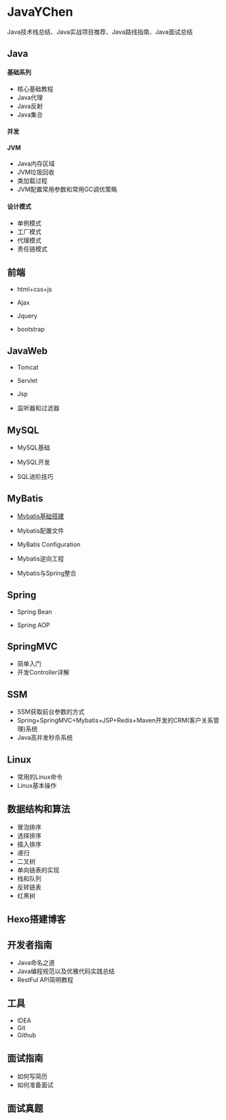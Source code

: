 # JavaYChen
Java技术栈总结、Java实战项目推荐、Java路线指南、Java面试总结
## Java

#### 基础系列

- 核心基础教程
- Java代理
- Java反射
- Java集合

#### 并发

#### JVM

- Java内存区域
- JVM垃圾回收
- 类加载过程
- JVM配置常用参数和常用GC调优策略

#### 设计模式

- 单例模式
- 工厂模式
- 代理模式
- 责任链模式

## 前端

- html+css+js

- Ajax

- Jquery

- bootstrap

## JavaWeb

- Tomcat

- Servlet

- Jsp

- 监听器和过滤器

## MySQL

- MySQL基础

- MySQL开发

- SQL进阶技巧

## MyBatis

- [Mybatis基础搭建](https://github.com/ChenXiaoGe1988/JavaYChen/blob/main/Mybatis/Mybatis入门.md)

- Mybatis配置文件

- MyBatis Configuration

- Mybatis逆向工程

- Mybatis与Spring整合

## Spring

- Spring Bean

- Spring AOP

## SpringMVC

- 简单入门
- 开发Controller详解

## SSM

- SSM获取前台参数的方式
- Spring+SpringMVC+Mybatis+JSP+Redis+Maven开发的CRM(客户关系管理)系统
- Java高并发秒杀系统

## Linux

- 常用的Linux命令
- Linux基本操作

## 数据结构和算法

- 冒泡排序
- 选择排序
- 插入排序
- 递归
- 二叉树
- 单向链表的实现
- 栈和队列
- 反转链表
- 红黑树

## Hexo搭建博客

## 开发者指南

- Java命名之道
- Java编程规范以及优雅代码实践总结
- RestFul API简明教程

## 工具

- IDEA
- Git
- Github

## 面试指南

- 如何写简历
- 如何准备面试

## 面试真题









